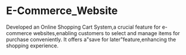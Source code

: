 # E-Commerce_Website
Developed an Online Shopping Cart System,a crucial feature for e-commerce websites,enabling customers to select and manage items for purchase conveniently. It offers a"save for later"feature,enhancing the shopping experience.
